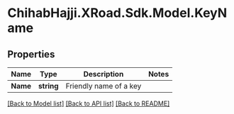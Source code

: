 # ChihabHajji.XRoad.Sdk.Model.KeyName

## Properties

Name | Type | Description | Notes
------------ | ------------- | ------------- | -------------
**Name** | **string** | Friendly name of a key | 

[[Back to Model list]](../README.md#documentation-for-models) [[Back to API list]](../README.md#documentation-for-api-endpoints) [[Back to README]](../README.md)

